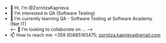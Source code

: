 - 👋 Hi, I’m @ZornitzaKaprieva
- 👀 I’m interested in QA (Software Testing) 
- 🌱 I’m currently learning QA - Software Testing	at Software Academy (Net IT)    
<-- 💞️ I’m looking to collaborate on ... -->
- 📫 How to reach me: +359 (0)885193475; zornitza.kaprieva@gmail.com

<!---
ZornitzaKaprieva/ZornitzaKaprieva is a ✨ special ✨ repository because its `README.md` (this file) appears on your GitHub profile.
You can click the Preview link to take a look at your changes.
--->
